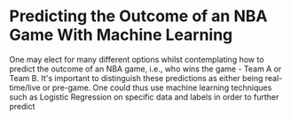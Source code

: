 # Predicting the Outcome of an NBA Game With Machine Learning
One may elect for many different options whilst contemplating how to predict the outcome of an NBA game, i.e., who wins the game - Team A or Team B. It's important 
to distinguish these predictions as either being real-time/live or pre-game. One could thus use machine learning techniques such as Logistic Regression on specific
data and labels in order to further predict 
